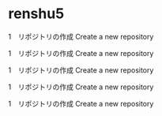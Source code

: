 # renshu5
1　リポジトリの作成
Create a new repository

1　リポジトリの作成
Create a new repository

1　リポジトリの作成 Create a new repository

1　リポジトリの作成 Create a new repository

1　リポジトリの作成 Create a new repository
